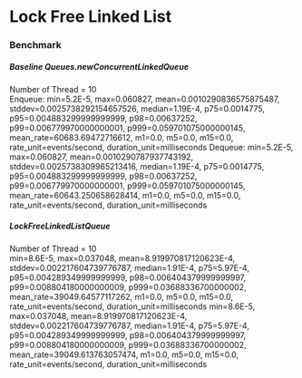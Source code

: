 
<h1> Lock Free Linked List</h1>
<h3>Benchmark</h3>

<h5>Baseline Queues.newConcurrentLinkedQueue</h5>
Number of Thread = 10 <br>
Enqueue:
min=5.2E-5, max=0.060827, mean=0.0010290836575875487, stddev=0.0025738292154657526, median=1.19E-4, p75=0.0014775, p95=0.004883299999999999, p98=0.00637252, p99=0.006779970000000001, p999=0.059701075000000145, mean_rate=60683.69472716612, m1=0.0, m5=0.0, m15=0.0, rate_unit=events/second, duration_unit=milliseconds
Dequeue:
min=5.2E-5, max=0.060827, mean=0.0010290787937743192, stddev=0.0025738309965213416, median=1.19E-4, p75=0.0014775, p95=0.004883299999999999, p98=0.00637252, p99=0.006779970000000001, p999=0.059701075000000145, mean_rate=60643.250658628414, m1=0.0, m5=0.0, m15=0.0, rate_unit=events/second, duration_unit=milliseconds

<h5>LockFreeLinkedListQueue</h5>
Number of Thread = 10 <br>
min=8.6E-5, max=0.037048, mean=8.919970817120623E-4, stddev=0.002217604739776787, median=1.91E-4, p75=5.97E-4, p95=0.004289349999999999, p98=0.006404379999999997, p99=0.008804180000000009, p999=0.03688336700000002, mean_rate=39049.64577117262, m1=0.0, m5=0.0, m15=0.0, rate_unit=events/second, duration_unit=milliseconds
min=8.6E-5, max=0.037048, mean=8.919970817120623E-4, stddev=0.002217604739776787, median=1.91E-4, p75=5.97E-4, p95=0.004289349999999999, p98=0.006404379999999997, p99=0.008804180000000009, p999=0.03688336700000002, mean_rate=39049.613763057474, m1=0.0, m5=0.0, m15=0.0, rate_unit=events/second, duration_unit=milliseconds
